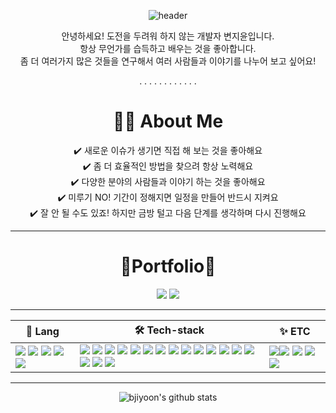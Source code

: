 <div align=center>

  ![header](https://capsule-render.vercel.app/api?type=Waving&color=0:0072FF,100:001F45&height=300&section=header&text=🐳JUNIVERSE🐳%20&fontSize=80&animation=fadeIn&fontColor=f1f1f1&rotate=-5)

  안녕하세요! 도전을 두려워 하지 않는 개발자 변지윤입니다.    
  항상 무언가를 습득하고 배우는 것을 좋아합니다.  
  좀 더 여러가지 많은 것들을 연구해서 여러 사람들과 이야기를 나누어 보고 싶어요!   
    


    
  .    .    .    .    .    .    .    .    .    .    .    .  


  # 🙋‍♀️ About Me  
  ✔️ 새로운 이슈가 생기면 직접 해 보는 것을 좋아해요    
  ✔️ 좀 더 효율적인 방법을 찾으려 항상 노력해요  
  ✔️ 다양한 분야의 사람들과 이야기 하는 것을 좋아해요  
  ✔️ 미루기 NO! 기간이 정해지면 일정을 만들어 반드시 지켜요  
  ✔️ 잘 안 될 수도 있죠! 하지만 금방 털고 다음 단계를 생각하며 다시 진행해요 
  
  <hr>

# **📝Portfolio📝** 
<a href="http://eletech.iptime.org:3000" target="_blank"><img src="https://img.shields.io/badge/WebSite-3180F2?style=flat&logo=Notion&logoColor=white"></a> <a href="https://www.notion.so/c9eb30dc73764b3686b1b9502be23215" target="_blank"><img src="https://img.shields.io/badge/Notion-FCFCFC?style=flat&logo=Notion&logoColor=black"></a>

<hr>
<p></p>

| 💫 Lang | 🛠️ Tech-stack | ✨ ETC |
| -------------- | --------------------- | --------------------- |
| <img src="https://img.shields.io/badge/JavaScript-FCFCFC?style=flat&logo=JavaScript&logoColor=F7DF1E"> <img src="https://img.shields.io/badge/Python-F2D950?style=flat&logo=python&logoColor=16417C"> <img src="https://img.shields.io/badge/HTML-BA281D?style=flat&logo=html5&logoColor=white"> <img src="https://img.shields.io/badge/CSS-F5F5F5?&style=flat&logo=css3&logoColor=185EF5"> <img src="https://img.shields.io/badge/Java-4E7C99?style=flat&logo=openjdk&logoColor=E1842C"> | <img src="https://img.shields.io/badge/React-20232A?style=flat&logo=react&logoColor=61DAFB"> <img src="https://img.shields.io/badge/React_Native-20232A?style=flat&logo=react&logoColor=61DAFB"> <img src="https://img.shields.io/badge/Node.js-43853D?style=flat&logo=node.js&logoColor=white"> <img src="https://img.shields.io/badge/npm-F5F5F5?style=flat&logo=npm&logoColor=DE1A30"> <img src="https://img.shields.io/badge/Spring-6CB52D?style=flat&logo=spring&logoColor=white"> <img src="https://img.shields.io/badge/Pytorch-F5F5F5?style=flat&logo=Pytorch&logoColor=D42E20"> <img src="https://img.shields.io/badge/tensorflow-F5F5F5?style=flat&logo=Tensorflow&logoColor=F08650"> <img src="https://img.shields.io/badge/OpenCV-0023F5?style=flat&logo=OpenCV&logoColor=75FA8D"> <img src="https://img.shields.io/badge/NumPy-FCFCFC?style=flat&logo=NumPy&logoColor=3282F6"> <img src="https://img.shields.io/badge/MySQL-3180F2?style=flat&logo=mysql&logoColor=white"> <img src="https://img.shields.io/badge/MongoDB-4EA94B?style=flat&logo=mongodb&logoColor=white"> <img src="https://img.shields.io/badge/Oracle-F5F5F5?style=flat&logo=Oracle&logoColor=D42E20"> <img src="https://img.shields.io/badge/VSCode-0078D4.svg?style=flat&logo=visual-studio-code&logoColor=white"> <img src="https://img.shields.io/badge/PyCharm-000000.svg?&style=flat&logo=PyCharm&logoColor=61AD58"> <img src="https://img.shields.io/badge/IntelliJ_IDEA-333333.svg?style=flat&logo=intellij-idea&logoColor=F23673"> <img src="https://img.shields.io/badge/Colab-F9AB00?style=flat&logo=googlecolab&color=525252"> <img src="https://img.shields.io/badge/Jupyter-FCFCFC?style=flat&logo=Jupyter&color=FCFCFC"> | <a href="https://www.notion.so/c9eb30dc73764b3686b1b9502be23215" target="_blank"><img src="https://img.shields.io/badge/Notion-FCFCFC?style=flat&logo=Notion&logoColor=black"></a><img src="https://img.shields.io/badge/GitHub-100000?style=flat&logo=github&logoColor=white"> <img src="https://img.shields.io/badge/Postman-FF6C37?style=flat&logo=postman&logoColor=white"> <img src="https://img.shields.io/badge/Slack-4A154B?style=flat&logo=slack&logoColor=white"> <img src="https://img.shields.io/badge/Jira-F5F5F5?style=flat&logo=jira&logoColor=185EF5"> |
  <p></p>

<hr>

![bjiyoon's github stats](https://github-readme-stats.vercel.app/api?username=bjiyoon&show_icons=true&theme=shadow_blue)

</div>
